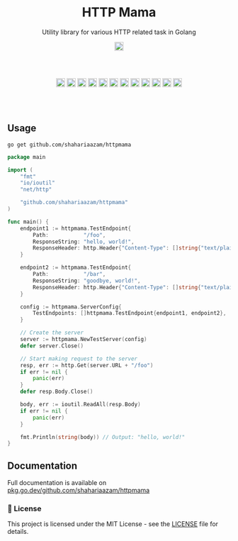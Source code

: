 <h1 align="center">HTTP Mama</h1>
<p align="center">Utility library for various HTTP related task in Golang</p>

<p align="center">
  <a href="https://pkg.go.dev/github.com/shahariaazam/httpmama"><img src="https://pkg.go.dev/badge/github.com/shahariaazam/httpmama.svg" height="20"/></a>
</p><br/><br/>

<p align="center">
  <a href="https://github.com/shahariaazam/httpmama/actions/workflows/CI.yaml"><img src="https://github.com/shahariaazam/httpmama/actions/workflows/CI.yaml/badge.svg" height="20"/></a>
  <a href="https://codecov.io/gh/shahariaazam/httpmama"><img src="https://codecov.io/gh/shahariaazam/httpmama/branch/master/graph/badge.svg?token=NKTKQ45HDN" height="20"/></a>
  <a href="https://sonarcloud.io/summary/new_code?id=shahariaazam_httpmama"><img src="https://sonarcloud.io/api/project_badges/measure?project=shahariaazam_httpmama&metric=reliability_rating" height="20"/></a>
  <a href="https://sonarcloud.io/summary/new_code?id=shahariaazam_httpmama"><img src="https://sonarcloud.io/api/project_badges/measure?project=shahariaazam_httpmama&metric=vulnerabilities" height="20"/></a>
  <a href="https://sonarcloud.io/summary/new_code?id=shahariaazam_httpmama"><img src="https://sonarcloud.io/api/project_badges/measure?project=shahariaazam_httpmama&metric=security_rating" height="20"/></a>
  <a href="https://sonarcloud.io/summary/new_code?id=shahariaazam_httpmama"><img src="https://sonarcloud.io/api/project_badges/measure?project=shahariaazam_httpmama&metric=sqale_rating" height="20"/></a>
  <a href="https://sonarcloud.io/summary/new_code?id=shahariaazam_httpmama"><img src="https://sonarcloud.io/api/project_badges/measure?project=shahariaazam_httpmama&metric=code_smells" height="20"/></a>
  <a href="https://sonarcloud.io/summary/new_code?id=shahariaazam_httpmama"><img src="https://sonarcloud.io/api/project_badges/measure?project=shahariaazam_httpmama&metric=ncloc" height="20"/></a>
  <a href="https://sonarcloud.io/summary/new_code?id=shahariaazam_httpmama"><img src="https://sonarcloud.io/api/project_badges/measure?project=shahariaazam_httpmama&metric=alert_status" height="20"/></a>
  <a href="https://sonarcloud.io/summary/new_code?id=shahariaazam_httpmama"><img src="https://sonarcloud.io/api/project_badges/measure?project=shahariaazam_httpmama&metric=duplicated_lines_density" height="20"/></a>
  <a href="https://sonarcloud.io/summary/new_code?id=shahariaazam_httpmama"><img src="https://sonarcloud.io/api/project_badges/measure?project=shahariaazam_httpmama&metric=bugs" height="20"/></a>
  <a href="https://sonarcloud.io/summary/new_code?id=shahariaazam_httpmama"><img src="https://sonarcloud.io/api/project_badges/measure?project=shahariaazam_httpmama&metric=sqale_index" height="20"/></a>
</p><br/><br/>

## Usage

```shell
go get github.com/shahariaazam/httpmama
```

```go
package main

import (
	"fmt"
	"io/ioutil"
	"net/http"

	"github.com/shahariaazam/httpmama"
)

func main() {
	endpoint1 := httpmama.TestEndpoint{
		Path:           "/foo",
		ResponseString: "hello, world!",
		ResponseHeader: http.Header{"Content-Type": []string{"text/plain"}},
	}

	endpoint2 := httpmama.TestEndpoint{
		Path:           "/bar",
		ResponseString: "goodbye, world!",
		ResponseHeader: http.Header{"Content-Type": []string{"text/plain"}},
	}

	config := httpmama.ServerConfig{
		TestEndpoints: []httpmama.TestEndpoint{endpoint1, endpoint2},
	}

	// Create the server
	server := httpmama.NewTestServer(config)
	defer server.Close()

	// Start making request to the server
	resp, err := http.Get(server.URL + "/foo")
	if err != nil {
		panic(err)
	}
	defer resp.Body.Close()

	body, err := ioutil.ReadAll(resp.Body)
	if err != nil {
		panic(err)
	}

	fmt.Println(string(body)) // Output: "hello, world!"
}

```

## Documentation

Full documentation is available on [pkg.go.dev/github.com/shahariaazam/httpmama](https://pkg.go.dev/github.com/shahariaazam/httpmama#section-documentation)


### 📝 License

This project is licensed under the MIT License - see the [LICENSE](https://github.com/shahariaazam/httpmama/blob/master/LICENSE) file for details.